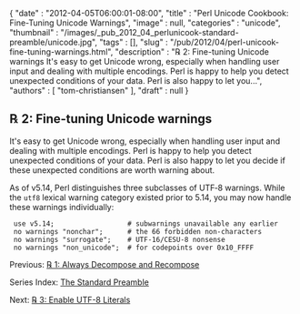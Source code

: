 {
   "date" : "2012-04-05T06:00:01-08:00",
   "title" : "Perl Unicode Cookbook: Fine-Tuning Unicode Warnings",
   "image" : null,
   "categories" : "unicode",
   "thumbnail" : "/images/_pub_2012_04_perlunicook-standard-preamble/unicode.jpg",
   "tags" : [],
   "slug" : "/pub/2012/04/perl-unicook-fine-tuning-warnings.html",
   "description" : "℞ 2: Fine-tuning Unicode warnings It's easy to get Unicode wrong, especially when handling user input and dealing with multiple encodings. Perl is happy to help you detect unexpected conditions of your data. Perl is also happy to let you...",
   "authors" : [
      "tom-christiansen"
   ],
   "draft" : null
}



℞ 2: Fine-tuning Unicode warnings
---------------------------------

It's easy to get Unicode wrong, especially when handling user input and dealing with multiple encodings. Perl is happy to help you detect unexpected conditions of your data. Perl is also happy to let you decide if these unexpected conditions are worth warning about.

As of v5.14, Perl distinguishes three subclasses of UTF‑8 warnings. While the `utf8` lexical warning category existed prior to 5.14, you may now handle these warnings individually:

     use v5.14;                  # subwarnings unavailable any earlier
     no warnings "nonchar";      # the 66 forbidden non-characters
     no warnings "surrogate";    # UTF-16/CESU-8 nonsense
     no warnings "non_unicode";  # for codepoints over 0x10_FFFF

Previous: [℞ 1: Always Decompose and Recompose](/pub/2012/04/perl-unicode-cookbook-always-decompose-and-recompose.html)

Series Index: [The Standard Preamble](/pub/2012/04/perlunicook-standard-preamble.html)

Next: [℞ 3: Enable UTF-8 Literals](/pub/2012/04/perlunicook-enable-utf-8-literals.html)
